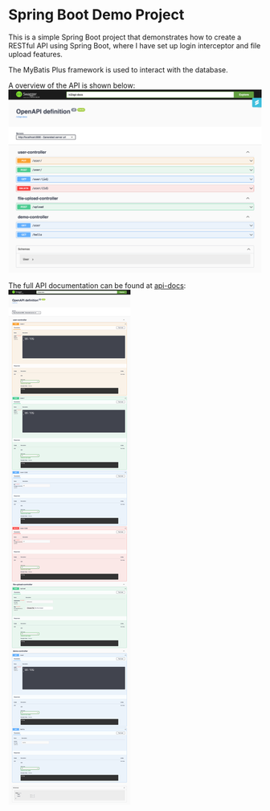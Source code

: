# Spring Boot Demo Project
This is a simple Spring Boot project that demonstrates how to create a RESTful API using Spring Boot, where I have set up login interceptor and file upload features.

The MyBatis Plus framework is used to interact with the database. 

A overview of the API is shown below:
![image](./res/API-Docs.png)

The full API documentation can be found at [api-docs](http://localhost:8080/swagger-ui/index.html):
![image](./res/Full-API-Docs.png)
